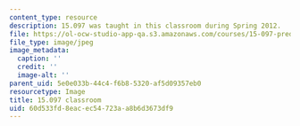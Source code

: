 ```yaml
---
content_type: resource
description: 15.097 was taught in this classroom during Spring 2012.
file: https://ol-ocw-studio-app-qa.s3.amazonaws.com/courses/15-097-prediction-machine-learning-and-statistics-spring-2012/60d533fd8eacec54723aa8b6d3673df9_15.097_classroom.jpg
file_type: image/jpeg
image_metadata:
  caption: ''
  credit: ''
  image-alt: ''
parent_uid: 5e0e033b-44c4-f6b8-5320-af5d09357eb0
resourcetype: Image
title: 15.097 classroom
uid: 60d533fd-8eac-ec54-723a-a8b6d3673df9
---
```

